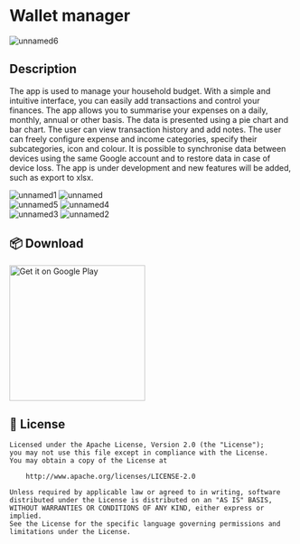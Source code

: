 
# Wallet manager

![unnamed6](https://github.com/kroxon/wallet_manager/assets/59028898/46918969-0050-45c4-b287-f2a4641e80e7)




## Description
The app is used to manage your household budget. With a simple and intuitive interface, you can easily add transactions and control your finances. The app allows you to summarise your expenses on a daily, monthly, annual or other basis. The data is presented using a pie chart and bar chart. The user can view transaction history and add notes. The user can freely configure expense and income categories, specify their subcategories, icon and colour. It is possible to synchronise data between devices using the same Google account and to restore data in case of device loss. The app is under development and new features will be added, such as export to xlsx.

![unnamed1](https://github.com/kroxon/wallet_manager/assets/59028898/a440145e-f3f5-4871-88b1-a8cba4fbfd85)
![unnamed](https://github.com/kroxon/wallet_manager/assets/59028898/148857af-91a9-4c22-8602-1e68db627600)  
![unnamed5](https://github.com/kroxon/wallet_manager/assets/59028898/a8ca7833-0611-4aa6-9d7d-770d7bf56946)
![unnamed4](https://github.com/kroxon/wallet_manager/assets/59028898/e4b8f31a-8ff3-4f88-973f-75cbb19008e2)  
![unnamed3](https://github.com/kroxon/wallet_manager/assets/59028898/42c4b2e0-1e95-4bb1-b67b-da4713cce3e9)
![unnamed2](https://github.com/kroxon/wallet_manager/assets/59028898/c3d8ed78-86c4-4f65-9cf8-6cf2f74704bc)



## 📦 Download

<a href='https://play.google.com/store/apps/details?id=step.wallet.maganger'><img alt='Get it on Google Play' src='https://play.google.com/intl/en_us/badges/images/generic/en_badge_web_generic.png' width=240/></a>


## 📃 License

```
Licensed under the Apache License, Version 2.0 (the "License");
you may not use this file except in compliance with the License.
You may obtain a copy of the License at

    http://www.apache.org/licenses/LICENSE-2.0

Unless required by applicable law or agreed to in writing, software
distributed under the License is distributed on an "AS IS" BASIS,
WITHOUT WARRANTIES OR CONDITIONS OF ANY KIND, either express or implied.
See the License for the specific language governing permissions and
limitations under the License.
```
